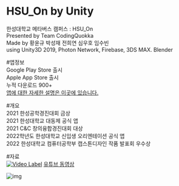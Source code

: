 # HSU_On by Unity
한성대학교 메타버스 캠퍼스 : HSU_On  
Presented by Team CodingQuokka  
Made by 황윤규 박성재 전희연 심우호 임수빈  
using Unity3D 2019, Photon Network, Firebase, 3DS MAX. Blender
  
  
#앱정보  
Google Play Store 출시  
Apple App Store 출시  
누적 다운로드 900+  
[앱에 대한 자세한 설명은 이곳에 있습니다.](https://dequista.tistory.com/3)
  
  
#개요  
2021 한성공학경진대회 금상  
2021 한성대학교 대동제 공식 앱  
2021 C&C 창의융합경진대회 대상  
2022학년도 한성대학교 신입생 오리엔테이션 공식 앱  
2022 한성대학교 컴퓨터공학부 캡스톤디자인 작품 발표회 우수상  
  
  
#자료  
[![Video Label](https://img.youtube.com/vi/7eomOVaag4c/0.jpg)](https://www.youtube.com/watch?v=7eomOVaag4c)
[유튜브 동영상](https://www.youtube.com/watch?v=7eomOVaag4c)
  
  
  
![img](https://user-images.githubusercontent.com/75091031/171473568-5f078920-d8a9-47ef-b7c4-a6fbac8d923a.png)

